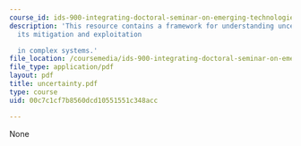 ```yaml
---
course_id: ids-900-integrating-doctoral-seminar-on-emerging-technologies-fall-2005
description: 'This resource contains a framework for understanding uncertainty and
  its mitigation and exploitation

  in complex systems.'
file_location: /coursemedia/ids-900-integrating-doctoral-seminar-on-emerging-technologies-fall-2005/00c7c1cf7b8560dcd10551551c348acc_uncertainty.pdf
file_type: application/pdf
layout: pdf
title: uncertainty.pdf
type: course
uid: 00c7c1cf7b8560dcd10551551c348acc

---
```

None